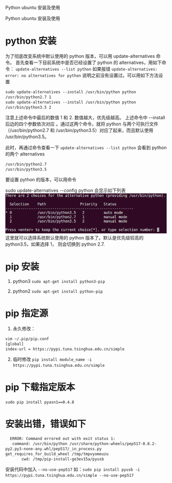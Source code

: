 Python ubuntu 安装及使用

Python ubuntu 安装及使用

# python 安装
为了彻底改变系统中默认使用的 python 版本，可以用 update-alternatives 命令。
首先查看一下目前系统中是否已经设置了 python 的 alternatives，用如下命令：
`update-alternatives --list python`
如果报错
`update-alternatives: error: no alternatives for python`
说明之前没有设置过。可以用如下方法设置
```
sudo update-alternatives --install /usr/bin/python python /usr/bin/python2.7 1
sudo update-alternatives --install /usr/bin/python python /usr/bin/python3.5 2
```
注意上述命令中最后的数值 1 和 2. 数值越大，优先级越高。
上述命令中 --install 后边的四个参数依次对应 <link> <name> <path> <priority>。通过这两个命令，就将 python 与两个可执行文件 （/usr/bin/python2.7 和 /usr/bin/python3.5）对应了起来，而且默认使用 /usr/bin/python3.5。

此时，再通过命令查看一下
`update-alternatives --list python`
会看到 python 的两个 alternatives
```
/usr/bin/python2.7
/usr/bin/python3.5
```
要设置 python 的版本，可以用命令

sudo update-alternatives --config python
会显示如下列表
![d7ac277a0de392ed25a235fe91d424e8.png](../_resources/44b1cea5773b4fbb82d11e46705d50ae.png)
这里就可以选择系统默认使用的 python 版本了。默认是优先级较高的 python3.5，如果选择 1， 则会切换到 python 2.7.

# pip 安装
1. python3
`sudo apt-get install python3-pip`

2. python2
`sudo apt-get install python-pip`

# pip 指定源
1. 永久修改：
```
vim ~/.pip/pip.conf
[global]
index-url = https://pypi.tuna.tsinghua.edu.cn/simple
```
2. 临时修改
`pip install module_name -i https://pypi.tuna.tsinghua.edu.cn/simple`

# pip 下载指定版本
`sudo pip install pyasn1==0.4.8`

# 安装出错，错误如下
```
  ERROR: Command errored out with exit status 1:
   command: /usr/bin/python /usr/share/python-wheels/pep517-0.8.2-py2.py3-none-any.whl/pep517/_in_process.py get_requires_for_build_wheel /tmp/tmpvyomeuzu
       cwd: /tmp/pip-install-ge3ev15a/pyusb
```
安装代码中加入 `--no-use-pep517`
如：`sudo pip install pyusb -i https://pypi.tuna.tsinghua.edu.cn/simple --no-use-pep517`